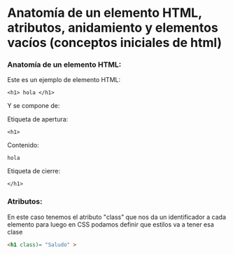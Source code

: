# Anatomía de un elemento HTML, atributos, anidamiento y elementos vacíos (conceptos iniciales de html)


### Anatomía de un elemento HTML:

Este es un ejemplo de elemento HTML:
```
<h1> hola </h1>
```

Y se compone de:

Etiqueta de apertura:
```
<h1>
```

Contenido:
```
hola
```

Etiqueta de cierre: 
```
</h1>
```

### Atributos:
En este caso tenemos el atributo "class" que nos da un identificador a cada elemento para luego en CSS podamos definir que estilos va a tener esa clase
 ```html
 <h1 class)= "Saludo" > 
 ```

